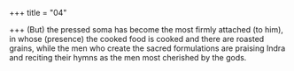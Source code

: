+++
title = "04"

+++
(But) the pressed soma has become the most firmly attached (to him),  in whose (presence) the cooked food is cooked and there are roasted  grains,
while the men who create the sacred formulations are praising Indra and  reciting their hymns as the men most cherished by the gods.